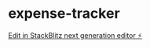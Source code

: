 # expense-tracker

[Edit in StackBlitz next generation editor ⚡️](https://stackblitz.com/~/github.com/rifaz124/expense-tracker)